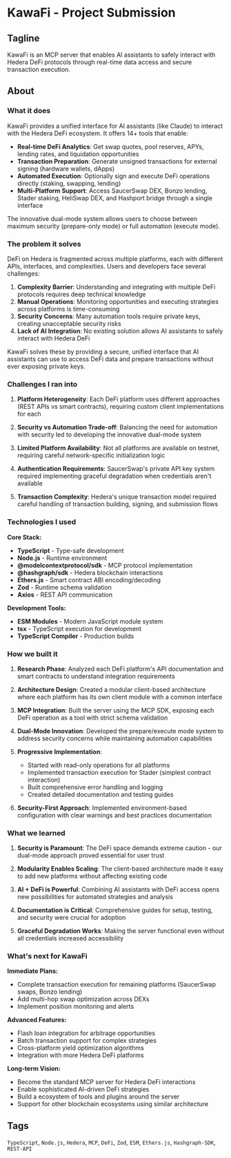 # KawaFi - Project Submission

## Tagline

KawaFi is an MCP server that enables AI assistants to safely interact with Hedera DeFi protocols through real-time data access and secure transaction execution.

## About

### What it does

KawaFi provides a unified interface for AI assistants (like Claude) to interact with the Hedera DeFi ecosystem. It offers 14+ tools that enable:

- **Real-time DeFi Analytics**: Get swap quotes, pool reserves, APYs, lending rates, and liquidation opportunities
- **Transaction Preparation**: Generate unsigned transactions for external signing (hardware wallets, dApps)
- **Automated Execution**: Optionally sign and execute DeFi operations directly (staking, swapping, lending)
- **Multi-Platform Support**: Access SaucerSwap DEX, Bonzo lending, Stader staking, HeliSwap DEX, and Hashport bridge through a single interface

The innovative dual-mode system allows users to choose between maximum security (prepare-only mode) or full automation (execute mode).

### The problem it solves

DeFi on Hedera is fragmented across multiple platforms, each with different APIs, interfaces, and complexities. Users and developers face several challenges:

1. **Complexity Barrier**: Understanding and integrating with multiple DeFi protocols requires deep technical knowledge
2. **Manual Operations**: Monitoring opportunities and executing strategies across platforms is time-consuming
3. **Security Concerns**: Many automation tools require private keys, creating unacceptable security risks
4. **Lack of AI Integration**: No existing solution allows AI assistants to safely interact with Hedera DeFi

KawaFi solves these by providing a secure, unified interface that AI assistants can use to access DeFi data and prepare transactions without ever exposing private keys.

### Challenges I ran into

1. **Platform Heterogeneity**: Each DeFi platform uses different approaches (REST APIs vs smart contracts), requiring custom client implementations for each

2. **Security vs Automation Trade-off**: Balancing the need for automation with security led to developing the innovative dual-mode system

3. **Limited Platform Availability**: Not all platforms are available on testnet, requiring careful network-specific initialization logic

4. **Authentication Requirements**: SaucerSwap's private API key system required implementing graceful degradation when credentials aren't available

5. **Transaction Complexity**: Hedera's unique transaction model required careful handling of transaction building, signing, and submission flows

### Technologies I used

**Core Stack:**
- **TypeScript** - Type-safe development
- **Node.js** - Runtime environment
- **@modelcontextprotocol/sdk** - MCP protocol implementation
- **@hashgraph/sdk** - Hedera blockchain interactions
- **Ethers.js** - Smart contract ABI encoding/decoding
- **Zod** - Runtime schema validation
- **Axios** - REST API communication

**Development Tools:**
- **ESM Modules** - Modern JavaScript module system
- **tsx** - TypeScript execution for development
- **TypeScript Compiler** - Production builds

### How we built it

1. **Research Phase**: Analyzed each DeFi platform's API documentation and smart contracts to understand integration requirements

2. **Architecture Design**: Created a modular client-based architecture where each platform has its own client module with a common interface

3. **MCP Integration**: Built the server using the MCP SDK, exposing each DeFi operation as a tool with strict schema validation

4. **Dual-Mode Innovation**: Developed the prepare/execute mode system to address security concerns while maintaining automation capabilities

5. **Progressive Implementation**:
   - Started with read-only operations for all platforms
   - Implemented transaction execution for Stader (simplest contract interaction)
   - Built comprehensive error handling and logging
   - Created detailed documentation and testing guides

6. **Security-First Approach**: Implemented environment-based configuration with clear warnings and best practices documentation

### What we learned

1. **Security is Paramount**: The DeFi space demands extreme caution - our dual-mode approach proved essential for user trust

2. **Modularity Enables Scaling**: The client-based architecture made it easy to add new platforms without affecting existing code

3. **AI + DeFi is Powerful**: Combining AI assistants with DeFi access opens new possibilities for automated strategies and analysis

4. **Documentation is Critical**: Comprehensive guides for setup, testing, and security were crucial for adoption

5. **Graceful Degradation Works**: Making the server functional even without all credentials increased accessibility

### What's next for KawaFi

**Immediate Plans:**
- Complete transaction execution for remaining platforms (SaucerSwap swaps, Bonzo lending)
- Add multi-hop swap optimization across DEXs
- Implement position monitoring and alerts

**Advanced Features:**
- Flash loan integration for arbitrage opportunities
- Batch transaction support for complex strategies
- Cross-platform yield optimization algorithms
- Integration with more Hedera DeFi platforms

**Long-term Vision:**
- Become the standard MCP server for Hedera DeFi interactions
- Enable sophisticated AI-driven DeFi strategies
- Build a ecosystem of tools and plugins around the server
- Support for other blockchain ecosystems using similar architecture

## Tags

`TypeScript`, `Node.js`, `Hedera`, `MCP`, `DeFi`, `Zod`, `ESM`, `Ethers.js`, `Hashgraph-SDK`, `REST-API`